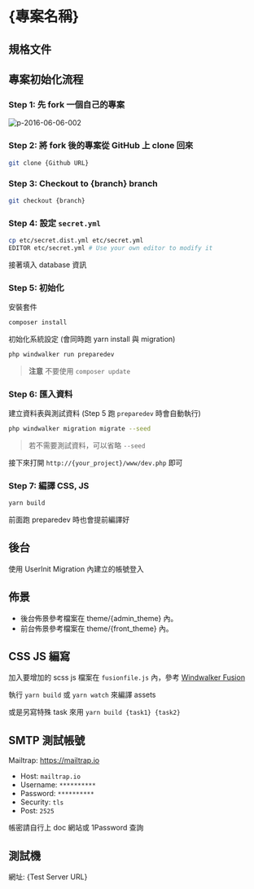 # {專案名稱}

## 規格文件



## 專案初始化流程

### Step 1: 先 fork 一個自己的專案

![p-2016-06-06-002](https://cloud.githubusercontent.com/assets/1639206/15809412/3a984f0c-2bc3-11e6-815f-279e1346a9b7.jpg)

### Step 2: 將 fork 後的專案從 GitHub 上 clone 回來

```bash
git clone {Github URL}
```

### Step 3: Checkout to {branch} branch

```bash
git checkout {branch}
```

### Step 4: 設定 `secret.yml`

```bash
cp etc/secret.dist.yml etc/secret.yml
EDITOR etc/secret.yml # Use your own editor to modify it
```

接著填入 database 資訊

### Step 5: 初始化

安裝套件

``` bash
composer install
```

初始化系統設定 (會同時跑 yarn install 與 migration)

``` bash
php windwalker run preparedev
```

> **注意** 不要使用 `composer update`

### Step 6: 匯入資料

建立資料表與測試資料 (Step 5 跑 `preparedev` 時會自動執行)

```bash
php windwalker migration migrate --seed
```

> 若不需要測試資料，可以省略 `--seed`

接下來打開 `http://{your_project}/www/dev.php` 即可

### Step 7: 編譯 CSS, JS

```bash
yarn build
```

前面跑 preparedev 時也會提前編譯好

## 後台

使用 UserInit Migration 內建立的帳號登入

## 佈景

- 後台佈景參考檔案在 theme/{admin_theme} 內。
- 前台佈景參考檔案在 theme/{front_theme} 內。

## CSS JS 編寫

加入要增加的 scss js 檔案在 `fusionfile.js` 內，參考 [Windwalker Fusion](https://github.com/ventoviro/windwalker-fusion)

執行 `yarn build` 或 `yarn watch` 來編譯 assets

或是另寫特殊 task 來用 `yarn build {task1} {task2}`

## SMTP 測試帳號

Mailtrap: https://mailtrap.io

- Host: `mailtrap.io`
- Username: `**********`
- Password: `**********`
- Security: `tls`
- Post: `2525`

帳密請自行上 doc 網站或 1Password 查詢

## 測試機

網址: {Test Server URL}
